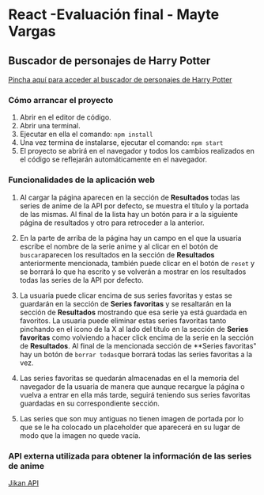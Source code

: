 # React -Evaluación final - Mayte Vargas

## Buscador de personajes de Harry Potter

[Pincha aquí para acceder al buscador de personajes de Harry Potter](http://beta.adalab.es/modulo-3-evaluacion-final-MayVargasF/)

### Cómo arrancar el proyecto

1. Abrir en el editor de código.
2. Abrir una terminal.
3. Ejecutar en ella el comando: `npm install`
4. Una vez termina de instalarse, ejecutar el comando: `npm start`
5. El proyecto se abrirá en el navegador y todos los cambios realizados en el código se reflejarán automáticamente en el navegador.

### Funcionalidades de la aplicación web

1. Al cargar la página aparecen en la sección de **Resultados** todas las series de anime de la API por defecto, se muestra el título y la portada de las mismas. Al final de la lista hay un botón para ir a la siguiente página de resultados y otro para retroceder a la anterior.

2. En la parte de arriba de la página hay un campo en el que la usuaria escribe el nombre de la serie anime y al clicar en el botón de `buscar`aparecen los resultados en la sección de **Resultados** anteriormente mencionada, también puede clicar en el botón de `reset` y se borrará lo que ha escrito y se volverán a mostrar en los resultados todas las series de la API por defecto.

3. La usuaria puede clicar encima de sus series favoritas y estas se guardarán en la sección de **Series favoritas** y se resaltarán en la sección de **Resultados** mostrando que esa serie ya está guardada en favoritos. La usuaria puede eliminar estas series favoritas tanto pinchando en el icono de la X al lado del título en la sección de **Series favoritas** como volviendo a hacer click encima de la serie en la sección de **Resultados**. Al final de la mencionada sección de **Series favoritas" hay un botón de `borrar todas`que borrará todas las series favoritas a la vez.

4. Las series favoritas se quedarán almacenadas en el la memoria del navegador de la usuaria de manera que aunque recargue la página o vuelva a entrar en ella más tarde, seguirá teniendo sus series favoritas guardadas en su correspondiente sección.

5. Las series que son muy antiguas no tienen imagen de portada por lo que se le ha colocado un placeholder que aparecerá en su lugar de modo que la imagen no quede vacía.


### API externa utilizada para obtener la información de las series de anime

[Jikan API](https://docs.api.jikan.moe/)




